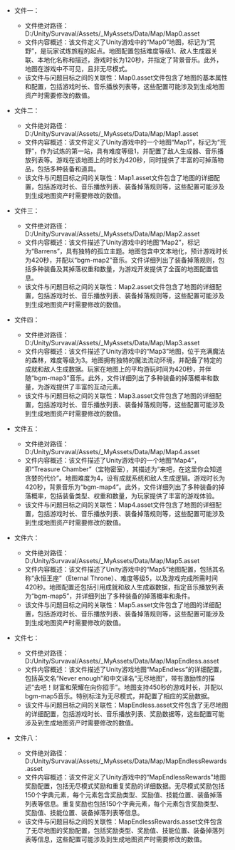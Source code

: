 * 文件一：
    * 文件绝对路径：D:/Unity/Survaval/Assets/_MyAssets/Data/Map/Map0.asset
    * 文件内容概述：该文件定义了Unity游戏中的“Map0”地图，标记为“荒野”，是玩家试炼旅程的起点。地图配置包括难度等级1、敌人生成器关联、本地化名称和描述，游戏时长为120秒，并指定了背景音乐。此外，地图在游戏中不可见，且非无尽模式。
    * 该文件与问题目标之间的关联性：Map0.asset文件包含了地图的基本属性和配置，包括游戏时长、音乐播放列表等，这些配置可能涉及到生成地图资产时需要修改的数值。

* 文件二：
    * 文件绝对路径：D:/Unity/Survaval/Assets/_MyAssets/Data/Map/Map1.asset
    * 文件内容概述：该文件定义了Unity游戏中的一个地图“Map1”，标记为“荒野”，作为试炼的第一站，具有难度等级1，并配置了敌人生成器、音乐播放列表等。游戏在该地图上的时长为420秒，同时提供了丰富的可掉落物品，包括多种装备和道具。
    * 该文件与问题目标之间的关联性：Map1.asset文件包含了地图的详细配置，包括游戏时长、音乐播放列表、装备掉落规则等，这些配置可能涉及到生成地图资产时需要修改的数值。

* 文件三：
    * 文件绝对路径：D:/Unity/Survaval/Assets/_MyAssets/Data/Map/Map2.asset
    * 文件内容概述：该文件描述了Unity游戏中的地图“Map2”，标记为“Barrens”，具有独特的孤立主题。地图包含中文本地化，预计游戏时长为420秒，并配以“bgm-map2”音乐。文件详细列出了装备掉落规则，包括多种装备及其掉落权重和数量，为游戏开发提供了全面的地图配置信息。
    * 该文件与问题目标之间的关联性：Map2.asset文件包含了地图的详细配置，包括游戏时长、音乐播放列表、装备掉落规则等，这些配置可能涉及到生成地图资产时需要修改的数值。

* 文件四：
    * 文件绝对路径：D:/Unity/Survaval/Assets/_MyAssets/Data/Map/Map3.asset
    * 文件内容概述：该文件描述了Unity游戏中的“Map3”地图，位于充满魔法的森林，难度等级为3。地图拥有独特的魔法流动环境，并配备了特定的成就和敌人生成数据。玩家在地图上的平均游玩时间为420秒，并伴随“bgm-map3”音乐。此外，文件详细列出了多种装备的掉落概率和数量，为游戏提供了丰富的互动元素。
    * 该文件与问题目标之间的关联性：Map3.asset文件包含了地图的详细配置，包括游戏时长、音乐播放列表、装备掉落规则等，这些配置可能涉及到生成地图资产时需要修改的数值。

* 文件五：
    * 文件绝对路径：D:/Unity/Survaval/Assets/_MyAssets/Data/Map/Map4.asset
    * 文件内容概述：该文件描述了Unity游戏中的一个地图“Map4”，即“Treasure Chamber”（宝物密室），其描述为“来吧，在这里你会知道贪婪的代价”。地图难度为4，设有成就系统和敌人生成逻辑。游戏时长为420秒，背景音乐为“bgm-map4”。此外，文件详细列出了多种装备的掉落概率，包括装备类型、权重和数量，为玩家提供了丰富的游戏体验。
    * 该文件与问题目标之间的关联性：Map4.asset文件包含了地图的详细配置，包括游戏时长、音乐播放列表、装备掉落规则等，这些配置可能涉及到生成地图资产时需要修改的数值。

* 文件六：
    * 文件绝对路径：D:/Unity/Survaval/Assets/_MyAssets/Data/Map/Map5.asset
    * 文件内容概述：该文件描述了Unity游戏中的“Map5”地图配置，包括其名称“永恒王座”（Eternal Throne）、难度等级5，以及游戏完成所需时间420秒。地图配置还包括引用成就和敌人生成器数据，指定音乐播放列表为“bgm-map5”，并详细列出了多种装备的掉落概率和条件。
    * 该文件与问题目标之间的关联性：Map5.asset文件包含了地图的详细配置，包括游戏时长、音乐播放列表、装备掉落规则等，这些配置可能涉及到生成地图资产时需要修改的数值。

* 文件七：
    * 文件绝对路径：D:/Unity/Survaval/Assets/_MyAssets/Data/Map/MapEndless.asset
    * 文件内容概述：该文件描述了Unity游戏地图“MapEndless”的详细配置，包括英文名“Never enough”和中文译名“无尽地图”，带有激励性的描述“去吧！财富和荣耀在向你招手”。地图支持450秒的游戏时长，并配以bgm-map5音乐。特别标注为无尽模式，并配置了相应的奖励数据。
    * 该文件与问题目标之间的关联性：MapEndless.asset文件包含了无尽地图的详细配置，包括游戏时长、音乐播放列表、奖励数据等，这些配置可能涉及到生成地图资产时需要修改的数值。

* 文件八：
    * 文件绝对路径：D:/Unity/Survaval/Assets/_MyAssets/Data/Map/MapEndlessRewards.asset
    * 文件内容概述：该文件定义了Unity游戏中的“MapEndlessRewards”地图奖励配置，包括无尽模式奖励和重复奖励的详细数据。无尽模式奖励包括150个字典元素，每个元素包含奖励类型、奖励值、技能位置、装备掉落列表等信息。重复奖励也包括150个字典元素，每个元素包含奖励类型、奖励值、技能位置、装备掉落列表等信息。
    * 该文件与问题目标之间的关联性：MapEndlessRewards.asset文件包含了无尽地图的奖励配置，包括奖励类型、奖励值、技能位置、装备掉落列表等信息，这些配置可能涉及到生成地图资产时需要修改的数值。